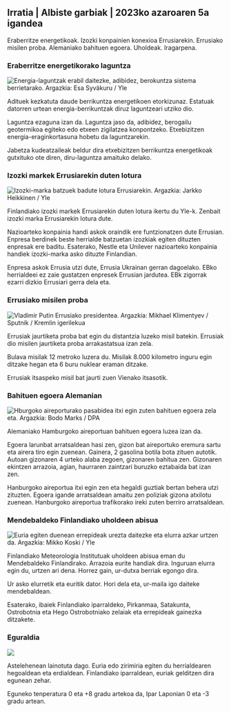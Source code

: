 ## Irratia \| Albiste garbiak \| 2023ko azaroaren 5a igandea

Eraberritze energetikoak. Izozki konpainien konexioa Errusiarekin. Errusiako misilen proba. Alemaniako bahituen egoera. Uholdeak. Iragarpena.

### Eraberritze energetikorako laguntza

![Energia-laguntzak erabil daitezke, adibidez, berokuntza sistema berrietarako. Argazkia: Esa Syväkuru / Yle](https://images.cdn.yle.fi/image/upload/c_crop,h_3349,w_5954,x_0,y_325/ar_1.7777777777777777,c_fill,g_faces,h_1201,w_1201.q_auto:eco/f_auto/fl_lossy/v1676637402/39-107442463ef747ea1acd)

Adituek kezkatuta daude berrikuntza energetikoen etorkizunaz. Estatuak datorren urtean energia-berrikuntzak diruz laguntzeari utziko dio.

Laguntza ezaguna izan da. Laguntza jaso da, adibidez, berogailu geotermikoa egiteko edo etxeen zigilatzea konpontzeko. Etxebizitzen energia-eraginkortasuna hobetu da laguntzarekin.

Jabetza kudeatzaileak beldur dira etxebizitzen berrikuntza energetikoak gutxituko ote diren, diru-laguntza amaituko delako.

### Izozki markek Errusiarekin duten lotura

![Izozki-marka batzuek badute lotura Errusiarekin. Argazkia: Jarkko Heikkinen / Yle](https://images.cdn.yle.fi/image/upload/c_crop,h_2268,w_4031,x_0,y_0/ar_1.7777777777777777,c_fill,g_faces,h_670/0_r1201.wpq_auto:eco/f_auto/fl_lossy/v1682321321/39-110323664462e3b6fb8b)

Finlandiako izozki markek Errusiarekin duten lotura ikertu du Yle-k. Zenbait izozki marka Errusiarekin lotura dute.

Nazioarteko konpainia handi askok oraindik ere funtzionatzen dute Errusian. Enpresa berdinek beste herrialde batzuetan izozkiak egiten dituzten enpresak ere baditu. Esaterako, Nestle eta Unilever nazioarteko konpainia handiek izozki-marka asko dituzte Finlandian.

Enpresa askok Errusia utzi dute, Errusia Ukrainan gerran dagoelako. EBko herrialdeei ez zaie gustatzen enpresek Errusian jardutea. EBk zigorrak ezarri dizkio Errusiari gerra dela eta.

### Errusiako misilen proba

![Vladimir Putin Errusiako presidentea. Argazkia: Mikhael Klimentyev / Sputnik / Kremlin igerilekua](https://images.cdn.yle.fi/image/upload/c_crop,h_4519,w_8034,x_16,y_238/ar_1.7777777777777777,c_fill,g_12_faces,c_fill,g_12_face.0/q_auto:eco/f_auto/fl_lossy/v1678982359/39-108632664133bfc2dc51)

Errusiak jaurtiketa proba bat egin du distantzia luzeko misil batekin. Errusiak dio misilen jaurtiketa proba arrakastatsua izan zela.

Bulava misilak 12 metroko luzera du. Misilak 8.000 kilometro inguru egin ditzake hegan eta 6 buru nuklear eraman ditzake.

Errusiak itsaspeko misil bat jaurti zuen Vienako itsasotik.

### Bahituen egoera Alemanian

![Hburgoko aireporturako pasabidea itxi egin zuten bahituen egoera zela eta. Argazkia: Bodo Marks / DPA](https://images.cdn.yle.fi/image/upload/c_crop,h_2703,w_4806,x_0,y_500/ar_1.777777777777777,c_fill,g_faces,h_675,w_r200./0,y_500q_auto:eco/f_auto/fl_lossy/v1699181525/39-11959676547736ea1bc0)

Alemaniako Hamburgoko aireportuan bahituen egoera luzea izan da.

Egoera larunbat arratsaldean hasi zen, gizon bat aireportuko eremura sartu eta airera tiro egin zuenean. Gainera, 2 gasolina botila bota zituen autotik. Autoan gizonaren 4 urteko alaba zegoen, gizonaren bahitua zen. Gizonaren ekintzen arrazoia, agian, haurraren zaintzari buruzko eztabaida bat izan zen.

Hanburgoko aireportua itxi egin zen eta hegaldi guztiak bertan behera utzi zituzten. Egoera igande arratsaldean amaitu zen poliziak gizona atxilotu zuenean. Hanburgoko aireportua trafikorako ireki zuten berriro arratsaldean.

### Mendebaldeko Finlandiako uholdeen abisua

![Euria egiten duenean errepideak urezta daitezke eta elurra azkar urtzen da. Argazkia: Mikko Koski / Yle](https://images.cdn.yle.fi/image/upload/c_crop,h_3078,w_5472,x_0,y_218/ar_1.7777777777777777,c_fill,g_faces,h_670/0_r1201.q_auto:eco/f_auto/fl_lossy/v1697618867/39-11828126521489e76d51)

Finlandiako Meteorologia Institutuak uholdeen abisua eman du Mendebaldeko Finlandirako. Arrazoia eurite handiak dira. Inguruan elurra egin du, urtzen ari dena. Horrez gain, ur-dutxa berriak egongo dira.

Ur asko elurretik eta euritik dator. Hori dela eta, ur-maila igo daiteke mendebaldean.

Esaterako, ibaiek Finlandiako iparraldeko, Pirkanmaa, Satakunta, Ostrobotnia eta Hego Ostrobotniako zelaiak eta errepideak gainezka ditzakete.

### Eguraldia

![](https://images.cdn.yle.fi/image/upload/c_crop,h_1080,w_1919,x_0,y_0/ar_1.777777777777777,c_fill,g_faces,h_675,w_1200/dpr_1eco:0/dpr_1eco:f_auto/fl_lossy/v1699200945/39-11960206547bf95c98f5)

Astelehenean lainotuta dago. Euria edo zirimiria egiten du herrialdearen hegoaldean eta erdialdean. Finlandiako iparraldean, euriak gelditzen dira egunean zehar.

Eguneko tenperatura 0 eta +8 gradu artekoa da, Ipar Laponian 0 eta -3 gradu artean.